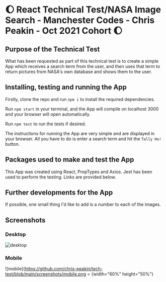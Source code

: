 # :moon: React Technical Test/NASA Image Search - Manchester Codes - Chris Peakin - Oct 2021 Cohort :moon:

## Purpose of the Technical Test

What has been requested as part of this technical test is to create a simple App which receives a search term from the user, and then uses that term to return pictures from NASA's own database and shows them to the user.

## Installing, testing and running the App

Firstly, clone the repo and run `npm i` to install the required dependencies.

Run `npm start` in your terminal, and the App will compile on localhost 3000 and your browser will open automatically.

Run `npm test` to run the tests if desired.

The instructions for running the App are very simple and are displayed in your browser. All you have to do is enter a search term and hit the `Tally Ho!` button.

## Packages used to make and test the App

This App was created using React, PropTypes and Axios. Jest has been used to perform the testing. Links are provided below.

## Further developments for the App

If possible, one small thing I'd like to add is a number to each of the images.

## Screenshots

### Desktop

![desktop](https://github.com/chris-peakin/tech-test/blob/main/screenshots/desktop.png)

### Mobile

![mobile](https://github.com/chris-peakin/tech-test/blob/main/screenshots/mobile.png = {width="60%" height="50%")